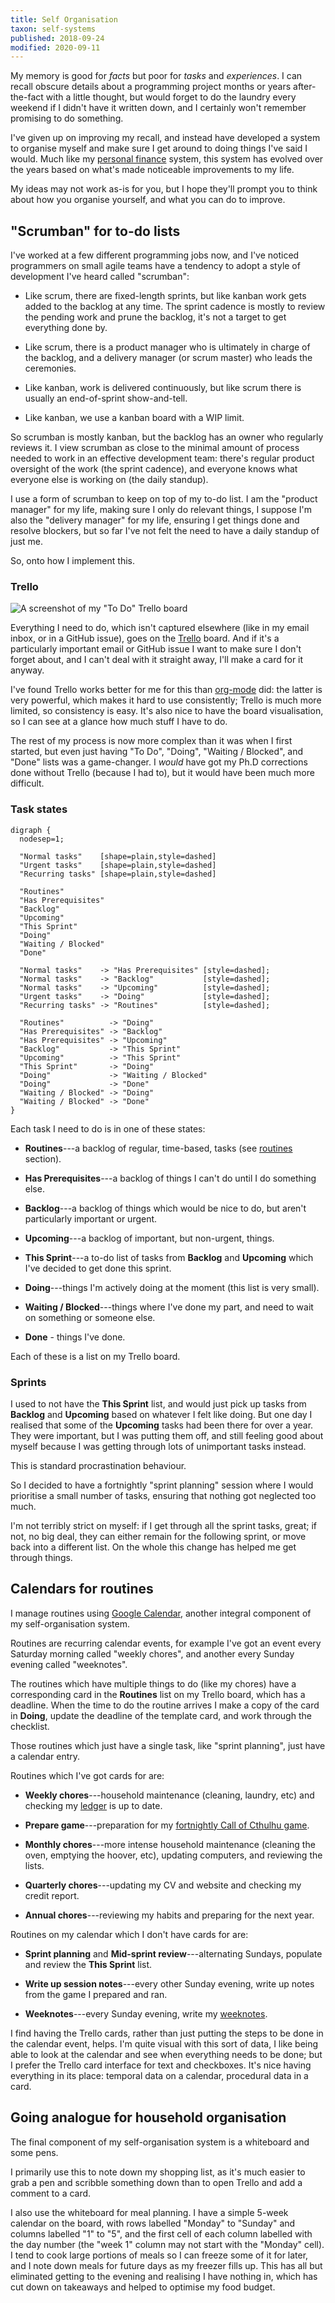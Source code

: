 ```yaml
---
title: Self Organisation
taxon: self-systems
published: 2018-09-24
modified: 2020-09-11
---
```


My memory is good for *facts* but poor for *tasks* and *experiences*.
I can recall obscure details about a programming project months or
years after-the-fact with a little thought, but would forget to do the
laundry every weekend if I didn't have it written down, and I
certainly won't remember promising to do something.

I've given up on improving my recall, and instead have developed a
system to organise myself and make sure I get around to doing things
I've said I would.  Much like my [personal finance][] system, this
system has evolved over the years based on what's made noticeable
improvements to my life.

My ideas may not work as-is for you, but I hope they'll prompt you to
think about how you organise yourself, and what you can do to improve.

[personal finance]: personal-finance.html


"Scrumban" for to-do lists
--------------------------

I've worked at a few different programming jobs now, and I've noticed
programmers on small agile teams have a tendency to adopt a style of
development I've heard called "scrumban":

- Like scrum, there are fixed-length sprints, but like kanban work
  gets added to the backlog at any time.  The sprint cadence is mostly
  to review the pending work and prune the backlog, it's not a target
  to get everything done by.

- Like scrum, there is a product manager who is ultimately in charge
  of the backlog, and a delivery manager (or scrum master) who leads
  the ceremonies.

- Like kanban, work is delivered continuously, but like scrum there is
  usually an end-of-sprint show-and-tell.

- Like kanban, we use a kanban board with a WIP limit.

So scrumban is mostly kanban, but the backlog has an owner who
regularly reviews it.  I view scrumban as close to the minimal amount
of process needed to work in an effective development team: there's
regular product oversight of the work (the sprint cadence), and
everyone knows what everyone else is working on (the daily standup).

I use a form of scrumban to keep on top of my to-do list.  I am the
"product manager" for my life, making sure I only do relevant things,
I suppose I'm also the "delivery manager" for my life, ensuring I get
things done and resolve blockers, but so far I've not felt the need to
have a daily standup of just me.

So, onto how I implement this.

### Trello

![A screenshot of my "To Do" Trello board](self-organisation/todo.png)

Everything I need to do, which isn't captured elsewhere (like in my
email inbox, or in a GitHub issue), goes on the [Trello][] board.  And
if it's a particularly important email or GitHub issue I want to make
sure I don't forget about, and I can't deal with it straight away,
I'll make a card for it anyway.

I've found Trello works better for me for this than [org-mode][] did:
the latter is very powerful, which makes it hard to use consistently;
Trello is much more limited, so consistency is easy.  It's also nice
to have the board visualisation, so I can see at a glance how much
stuff I have to do.

The rest of my process is now more complex than it was when I first
started, but even just having "To Do", "Doing", "Waiting / Blocked",
and "Done" lists was a game-changer.  I *would* have got my Ph.D
corrections done without Trello (because I had to), but it would have
been much more difficult.

[Trello]: https://trello.com/
[org-mode]: https://orgmode.org/

### Task states

```graphviz
digraph {
  nodesep=1;

  "Normal tasks"    [shape=plain,style=dashed]
  "Urgent tasks"    [shape=plain,style=dashed]
  "Recurring tasks" [shape=plain,style=dashed]

  "Routines"
  "Has Prerequisites"
  "Backlog"
  "Upcoming"
  "This Sprint"
  "Doing"
  "Waiting / Blocked"
  "Done"

  "Normal tasks"    -> "Has Prerequisites" [style=dashed];
  "Normal tasks"    -> "Backlog"           [style=dashed];
  "Normal tasks"    -> "Upcoming"          [style=dashed];
  "Urgent tasks"    -> "Doing"             [style=dashed];
  "Recurring tasks" -> "Routines"          [style=dashed];

  "Routines"          -> "Doing"
  "Has Prerequisites" -> "Backlog"
  "Has Prerequisites" -> "Upcoming"
  "Backlog"           -> "This Sprint"
  "Upcoming"          -> "This Sprint"
  "This Sprint"       -> "Doing"
  "Doing"             -> "Waiting / Blocked"
  "Doing"             -> "Done"
  "Waiting / Blocked" -> "Doing"
  "Waiting / Blocked" -> "Done"
}
```

Each task I need to do is in one of these states:

- **Routines**---a backlog of regular, time-based, tasks (see
  [routines](self-organisation.html#calendars-for-routines) section).

- **Has Prerequisites**---a backlog of things I can't do until I do
  something else.

- **Backlog**---a backlog of things which would be nice to do, but
  aren't particularly important or urgent.

- **Upcoming**---a backlog of important, but non-urgent, things.

- **This Sprint**---a to-do list of tasks from **Backlog** and
  **Upcoming** which I've decided to get done this sprint.

- **Doing**---things I'm actively doing at the moment (this list is
  very small).

- **Waiting / Blocked**---things where I've done my part, and need to
  wait on something or someone else.

- **Done** - things I've done.

Each of these is a list on my Trello board.

### Sprints

I used to not have the **This Sprint** list, and would just pick up
tasks from **Backlog** and **Upcoming** based on whatever I felt like
doing.  But one day I realised that some of the **Upcoming** tasks had
been there for over a year.  They were important, but I was putting
them off, and still feeling good about myself because I was getting
through lots of unimportant tasks instead.

This is standard procrastination behaviour.

So I decided to have a fortnightly "sprint planning" session where I
would prioritise a small number of tasks, ensuring that nothing got
neglected too much.

I'm not terribly strict on myself: if I get through all the sprint
tasks, great; if not, no big deal, they can either remain for the
following sprint, or move back into a different list.  On the whole
this change has helped me get through things.


Calendars for routines
----------------------

I manage routines using [Google Calendar][], another integral
component of my self-organisation system.

Routines are recurring calendar events, for example I've got an event
every Saturday morning called "weekly chores", and another every
Sunday evening called "weeknotes".

The routines which have multiple things to do (like my chores) have a
corresponding card in the **Routines** list on my Trello board, which
has a deadline.  When the time to do the routine arrives I make a copy
of the card in **Doing**, update the deadline of the template card,
and work through the checklist.

Those routines which just have a single task, like "sprint planning",
just have a calendar entry.

Routines which I've got cards for are:

- **Weekly chores**---household maintenance (cleaning, laundry, etc)
  and checking my [ledger][personal finance] is up to date.

- **Prepare game**---preparation for my [fortnightly Call of Cthulhu
  game][].

- **Monthly chores**---more intense household maintenance (cleaning
  the oven, emptying the hoover, etc), updating computers, and
  reviewing the lists.

- **Quarterly chores**---updating my CV and website and checking my
  credit report.

- **Annual chores**---reviewing my habits and preparing for the next
  year.

Routines on my calendar which I don't have cards for are:

- **Sprint planning** and **Mid-sprint review**---alternating Sundays,
  populate and review the **This Sprint** list.

- **Write up session notes**---every other Sunday evening, write up
  notes from the game I prepared and ran.

- **Weeknotes**---every Sunday evening, write my [weeknotes][].

I find having the Trello cards, rather than just putting the steps to
be done in the calendar event, helps.  I'm quite visual with this sort
of data, I like being able to look at the calendar and see when
everything needs to be done; but I prefer the Trello card interface
for text and checkboxes.  It's nice having everything in its place:
temporal data on a calendar, procedural data in a card.

[Google Calendar]: https://calendar.google.com/
[fortnightly Call of Cthulhu game]: campaign-notes-2020-05-call-of-cthulhu.html
[weeknotes]: taxon/weeknotes.html


Going analogue for household organisation
------------------------------------------

The final component of my self-organisation system is a whiteboard and
some pens.

I primarily use this to note down my shopping list, as it's much
easier to grab a pen and scribble something down than to open Trello
and add a comment to a card.

I also use the whiteboard for meal planning.  I have a simple 5-week
calendar on the board, with rows labelled "Monday" to "Sunday" and
columns labelled "1" to "5", and the first cell of each column
labelled with the day number (the "week 1" column may not start with
the "Monday" cell).  I tend to cook large portions of meals so I can
freeze some of it for later, and I note down meals for future days as
my freezer fills up.  This has all but eliminated getting to the
evening and realising I have nothing in, which has cut down on
takeaways and helped to optimise my food budget.
